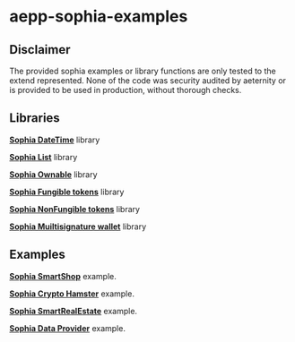 # aepp-sophia-examples

## Disclaimer

The provided sophia examples or library functions are only tested to the extend represented. None of the code was security audited by aeternity or is provided to be used in production, without thorough checks.

## Libraries
[**Sophia DateTime**](/libraries/DateTime/README.md) library

[**Sophia List**](/libraries/List/README.md) library

[**Sophia Ownable**](/libraries/Ownable/README.md) library

[**Sophia Fungible tokens**](/libraries/FungibleToken/README.md) library

[**Sophia NonFungible tokens**](/libraries/NonFungibleToken/README.md) library

[**Sophia Muiltisignature wallet**](/libraries/MultisignatureWallet/README.md) library


## Examples
[**Sophia SmartShop**](/examples/SmartShop/README.md) example.

[**Sophia Crypto Hamster**](/examples/CryptoHamster/README.md) example.

[**Sophia SmartRealEstate**](/examples/SmartRealEstate/README.md) example.

[**Sophia Data Provider**](/examples/SmartDataProvider/README.md) example.
